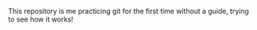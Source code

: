 This repository is me practicing git for the first time without a guide, trying to see how it works!